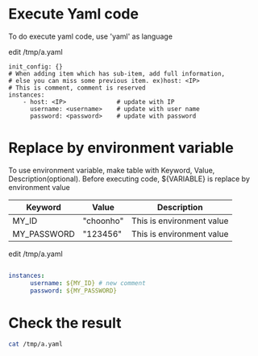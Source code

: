 # Execute Yaml code

To do execute yaml code, use 'yaml' as language

edit /tmp/a.yaml

~~~text
init_config: {}
# When adding item which has sub-item, add full information,
# else you can miss some previous item. ex)host: <IP>
# This is comment, comment is reserved
instances:
    - host: <IP>              # update with IP
      username: <username>    # update with user name
      password: <password>    # update with password

~~~

# Replace by environment variable

To use environment variable, make table with Keyword, Value, Description(optional).
Before executing code, ${VARIABLE} is replace by environment value

Keyword | Value | Description
---- | ---- | ----
MY_ID | "choonho" | This is environment value
MY_PASSWORD | "123456" | This is environment value

edit /tmp/a.yaml

~~~yaml

instances:
      username: ${MY_ID} # new comment
      password: ${MY_PASSWORD}

~~~

# Check the result

~~~bash
cat /tmp/a.yaml
~~~
